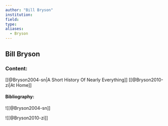 ```yaml
---
author: "Bill Bryson"
institution:
field:
type:
aliases:
  - Bryson
---
```


## Bill Bryson

### Content:
[[@Bryson2004-sn|A Short History Of Nearly Everything]]
[[@Bryson2010-zi|At Home]]

#### Bibliography:

![[@Bryson2004-sn]]

![[@Bryson2010-zi]]